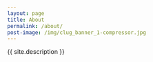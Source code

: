 ```yaml
---
layout: page
title: About
permalink: /about/
post-image: /img/clug_banner_1-compressor.jpg
---
```

{{ site.description }}
